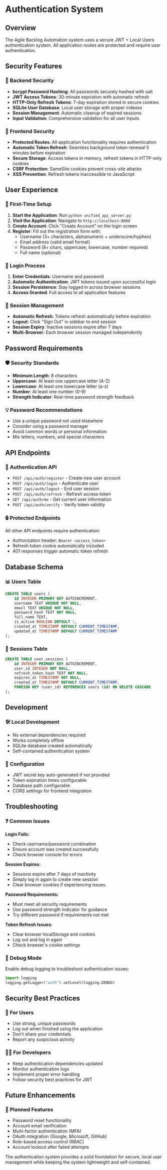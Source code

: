 # Authentication System

## Overview

The Agile Backlog Automation system uses a secure JWT + Local Users authentication system. All application routes are protected and require user authentication.

## Security Features

### 🔐 **Backend Security**
- **bcrypt Password Hashing**: All passwords securely hashed with salt
- **JWT Access Tokens**: 30-minute expiration with automatic refresh
- **HTTP-Only Refresh Tokens**: 7-day expiration stored in secure cookies
- **SQLite User Database**: Local user storage with proper indexes
- **Session Management**: Automatic cleanup of expired sessions
- **Input Validation**: Comprehensive validation for all user inputs

### 🎨 **Frontend Security**
- **Protected Routes**: All application functionality requires authentication
- **Automatic Token Refresh**: Seamless background token renewal 5 minutes before expiration
- **Secure Storage**: Access tokens in memory, refresh tokens in HTTP-only cookies
- **CSRF Protection**: SameSite cookies prevent cross-site attacks
- **XSS Prevention**: Refresh tokens inaccessible to JavaScript

## User Experience

### 🚀 **First-Time Setup**
1. **Start the Application**: Run `python unified_api_server.py`
2. **Visit the Application**: Navigate to `http://localhost:8000`
3. **Create Account**: Click "Create Account" on the login screen
4. **Register**: Fill out the registration form with:
   - Username (3+ characters, alphanumeric + underscore/hyphen)
   - Email address (valid email format)
   - Password (8+ chars, uppercase, lowercase, number required)
   - Full name (optional)

### 🔑 **Login Process**
1. **Enter Credentials**: Username and password
2. **Automatic Authentication**: JWT tokens issued upon successful login
3. **Session Persistence**: Stay logged in across browser sessions
4. **Access Granted**: Full access to all application features

### 🔄 **Session Management**
- **Automatic Refresh**: Tokens refresh automatically before expiration
- **Logout**: Click "Sign Out" in sidebar to end session
- **Session Expiry**: Inactive sessions expire after 7 days
- **Multi-Browser**: Each browser session managed independently

## Password Requirements

### 🛡️ **Security Standards**
- **Minimum Length**: 8 characters
- **Uppercase**: At least one uppercase letter (A-Z)
- **Lowercase**: At least one lowercase letter (a-z)
- **Number**: At least one number (0-9)
- **Strength Indicator**: Real-time password strength feedback

### 💡 **Password Recommendations**
- Use a unique password not used elsewhere
- Consider using a password manager
- Avoid common words or personal information
- Mix letters, numbers, and special characters

## API Endpoints

### 🔌 **Authentication API**
- `POST /api/auth/register` - Create new user account
- `POST /api/auth/login` - Authenticate user
- `POST /api/auth/logout` - End user session
- `POST /api/auth/refresh` - Refresh access token
- `GET /api/auth/me` - Get current user information
- `POST /api/auth/verify` - Verify token validity

### 🔒 **Protected Endpoints**
All other API endpoints require authentication:
- Authorization header: `Bearer <access_token>`
- Refresh token cookie automatically included
- 401 responses trigger automatic token refresh

## Database Schema

### 📊 **Users Table**
```sql
CREATE TABLE users (
    id INTEGER PRIMARY KEY AUTOINCREMENT,
    username TEXT UNIQUE NOT NULL,
    email TEXT UNIQUE NOT NULL,
    password_hash TEXT NOT NULL,
    full_name TEXT,
    is_active BOOLEAN DEFAULT 1,
    created_at TIMESTAMP DEFAULT CURRENT_TIMESTAMP,
    updated_at TIMESTAMP DEFAULT CURRENT_TIMESTAMP
);
```

### 🔄 **Sessions Table**
```sql
CREATE TABLE user_sessions (
    id INTEGER PRIMARY KEY AUTOINCREMENT,
    user_id INTEGER NOT NULL,
    refresh_token_hash TEXT NOT NULL,
    expires_at TIMESTAMP NOT NULL,
    created_at TIMESTAMP DEFAULT CURRENT_TIMESTAMP,
    FOREIGN KEY (user_id) REFERENCES users (id) ON DELETE CASCADE
);
```

## Development

### 🛠️ **Local Development**
- No external dependencies required
- Works completely offline
- SQLite database created automatically
- Self-contained authentication system

### 🔧 **Configuration**
- JWT secret key auto-generated if not provided
- Token expiration times configurable
- Database path configurable
- CORS settings for frontend integration

## Troubleshooting

### ❓ **Common Issues**

**Login Fails:**
- Check username/password combination
- Ensure account was created successfully
- Check browser console for errors

**Session Expires:**
- Sessions expire after 7 days of inactivity
- Simply log in again to create new session
- Clear browser cookies if experiencing issues

**Password Requirements:**
- Must meet all security requirements
- Use password strength indicator for guidance
- Try different password if requirements not met

**Token Refresh Issues:**
- Clear browser localStorage and cookies
- Log out and log in again
- Check browser's cookie settings

### 🐛 **Debug Mode**
Enable debug logging to troubleshoot authentication issues:
```python
import logging
logging.getLogger("auth").setLevel(logging.DEBUG)
```

## Security Best Practices

### 👤 **For Users**
- Use strong, unique passwords
- Log out when finished using the application
- Don't share your credentials
- Report any suspicious activity

### 👨‍💻 **For Developers**
- Keep authentication dependencies updated
- Monitor authentication logs
- Implement proper error handling
- Follow security best practices for JWT

## Future Enhancements

### 🚀 **Planned Features**
- Password reset functionality
- Account email verification
- Multi-factor authentication (MFA)
- OAuth integration (Google, Microsoft, GitHub)
- Role-based access control (RBAC)
- Account lockout after failed attempts

The authentication system provides a solid foundation for secure, local user management while keeping the system lightweight and self-contained.